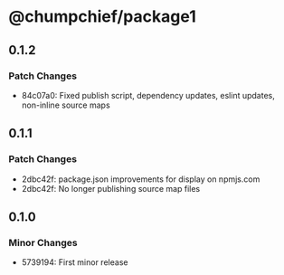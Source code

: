 # @chumpchief/package1

## 0.1.2

### Patch Changes

- 84c07a0: Fixed publish script, dependency updates, eslint updates, non-inline source maps

## 0.1.1

### Patch Changes

- 2dbc42f: package.json improvements for display on npmjs.com
- 2dbc42f: No longer publishing source map files

## 0.1.0

### Minor Changes

- 5739194: First minor release
